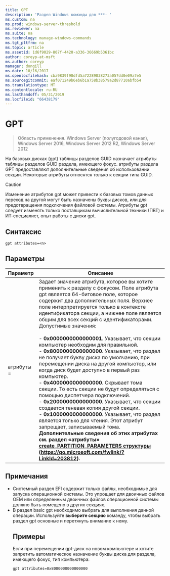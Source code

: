 ```yaml
---
title: GPT
description: 'Раздел Windows команды для ***- '
ms.custom: na
ms.prod: windows-server-threshold
ms.reviewer: na
ms.suite: na
ms.technology: manage-windows-commands
ms.tgt_pltfrm: na
ms.topic: article
ms.assetid: 1d6f9029-807f-4420-a336-36669b5361bc
author: coreyp-at-msft
ms.author: coreyp
manager: dongill
ms.date: 10/16/2017
ms.openlocfilehash: cba9839f98dfd5a72289838273a057dd0e09a7e5
ms.sourcegitcommit: eaf071249b6eb6b1a758b38579a2d87710abfb54
ms.translationtype: MT
ms.contentlocale: ru-RU
ms.lasthandoff: 05/31/2019
ms.locfileid: "66438179"
---
```

# <a name="gpt"></a>GPT

>Область применения. Windows Server (полугодовой канал), Windows Server 2016, Windows Server 2012 R2, Windows Server 2012

На базовых дисках (gpt) таблицы разделов GUID назначает атрибуты таблицы разделов GUID раздела, имеющего фокус.  атрибуты раздела GPT предоставляют дополнительные сведения об использовании секции. Некоторые атрибуты относятся только к секции типа GUID.

> [!CAUTION]
> Изменение атрибутов gpt может привести к базовых томов данных переход на другой могут быть назначены буквы дисков, или для предотвращения подключения файловой системы. Атрибуты gpt следует изменять только поставщикам вычислительной техники (ПВТ) и ИТ-специалист, опыт работы с диски gpt.
> ## <a name="syntax"></a>Синтаксис
> ```
> gpt attributes=<n>
> ```
> ## <a name="parameters"></a>Параметры
> 
> |   Параметр    |                                                                                                                                                                                                                                                                                                                                                                                                                                                                                                                                                                                                                               Описание                                                                                                                                                                                                                                                                                                                                                                                                                                                                                                                                                                                                                                |
> |----------------|--------------------------------------------------------------------------------------------------------------------------------------------------------------------------------------------------------------------------------------------------------------------------------------------------------------------------------------------------------------------------------------------------------------------------------------------------------------------------------------------------------------------------------------------------------------------------------------------------------------------------------------------------------------------------------------------------------------------------------------------------------------------------------------------------------------------------------------------------------------------------------------------------------------------------------------------------------------------------------------------------------------------------------------------------------------------------------------------------------------------------------------------------------------------------------------------------------------------------------------------------------------------------|
> | атрибуты =<n> | Задает значение атрибута, которое вы хотите применить к разделу с фокусом. Поле атрибута gpt является 64-битовое поле, которое содержит два дополнительных поля. Верхнее поле интерпретируется только в контексте идентификатора секции, а нижнее поле является общим для всех секций с идентификаторами. Допустимые значения:<br /><br />-   **0x0000000000000001**. Указывает, что секции компьютер необходим для правильной.<br />-   **0x8000000000000000**. Указывает, что раздел не получает букву диска по умолчанию, при перемещении диска на другой компьютер, или когда диск будет доступно в первый раз компьютер.<br />-   **0x4000000000000000**. Скрывает тома секции. То есть секции не будут определяться с помощью диспетчера подключений.<br />-   **0x2000000000000000**. Указывает, что секции создается теневая копия другой секции.<br />-   **0x1000000000000000**. Указывает, что раздел является только для чтения. Этот атрибут запрещает, записываемый тома.<br /><b />Дополнительные сведения об этих атрибутах см. раздел «атрибуты» [create_PARTITION_PARAMETERS структуры](https://go.microsoft.com/fwlink/?LinkId=203812) (<https://go.microsoft.com/fwlink/?LinkId=203812>). |
> 
> ## <a name="remarks"></a>Примечания
> - Системный раздел EFI содержит только файлы, необходимые для запуска операционной системы. Это упрощает для двоичных файлов OEM или определенным двоичных файлов операционной системы должно быть помещено в других секциях.
> - В раздел basic gpt необходимо выбрать для выполнения данной операции. Используйте **выберите секцию** команду, чтобы выбрать раздел gpt основные и перетянуть внимание к нему.
>   ## <a name="BKMK_examples"></a>Примеры
>   Если при перемещении gpt-диск на новом компьютере и хотите запретить автоматическое назначение буквы диска для раздела, имеющего фокус, тип компьютера:
>   ```
>   gpt attributes=0x8000000000000000
>   ```

